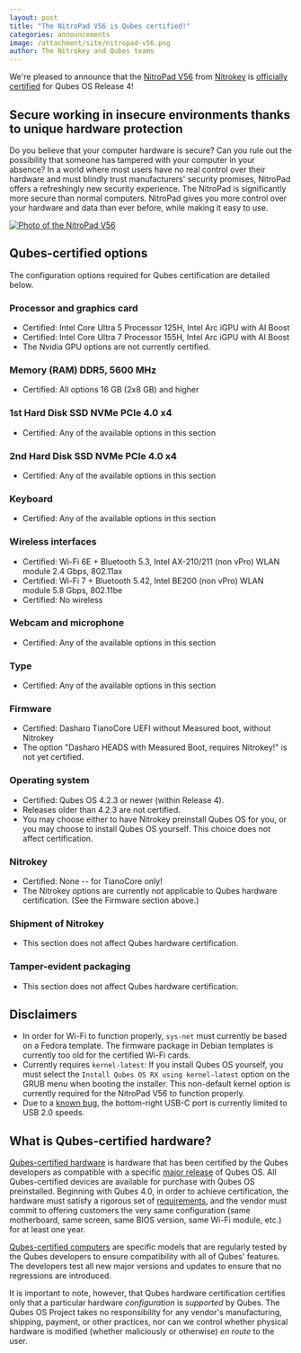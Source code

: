 ```yaml
---
layout: post
title: "The NitroPad V56 is Qubes certified!"
categories: announcements
image: /attachment/site/nitropad-v56.png
author: The Nitrokey and Qubes teams
---
```


We're pleased to announce that the [NitroPad V56](https://shop.nitrokey.com/shop/nitropad-v56-684) from [Nitrokey](https://www.nitrokey.com/) is [officially certified](/doc/certified-hardware/) for Qubes OS Release 4!

## Secure working in insecure environments thanks to unique hardware protection

Do you believe that your computer hardware is secure? Can you rule out the possibility that someone has tampered with your computer in your absence? In a world where most users have no real control over their hardware and must blindly trust manufacturers' security promises, NitroPad offers a refreshingly new security experience. The NitroPad is significantly more secure than normal computers. NitroPad gives you more control over your hardware and data than ever before, while making it easy to use.

[![Photo of the NitroPad V56](/attachment/site/nitropad-v56.png)](https://shop.nitrokey.com/shop/nitropad-v56-684)

## Qubes-certified options

The configuration options required for Qubes certification are detailed below.

### Processor and graphics card

- Certified: Intel Core Ultra 5 Processor 125H, Intel Arc iGPU with AI Boost
- Certified: Intel Core Ultra 7 Processor 155H, Intel Arc iGPU with AI Boost
- The Nvidia GPU options are not currently certified.

### Memory (RAM) DDR5, 5600 MHz

- Certified: All options 16 GB (2x8 GB) and higher


### 1st Hard Disk SSD NVMe PCIe 4.0 x4

- Certified: Any of the available options in this section

### 2nd Hard Disk SSD NVMe PCIe 4.0 x4

- Certified: Any of the available options in this section

### Keyboard

- Certified: Any of the available options in this section

### Wireless interfaces

- Certified: Wi-Fi 6E + Bluetooth 5.3, Intel AX-210/211 (non vPro) WLAN module 2.4 Gbps, 802.11ax
- Certified: Wi-Fi 7 + Bluetooth 5.42, Intel BE200 (non vPro) WLAN module 5.8 Gbps, 802.11be
- Certified: No wireless

### Webcam and microphone

- Certified: Any of the available options in this section

### Type

- Certified: Any of the available options in this section

### Firmware

- Certified: Dasharo TianoCore UEFI without Measured boot, without Nitrokey
- The option "Dasharo HEADS with Measured Boot, requires Nitrokey!" is not yet certified.

### Operating system

- Certified: Qubes OS 4.2.3 or newer (within Release 4).
- Releases older than 4.2.3 are not certified.
- You may choose either to have Nitrokey preinstall Qubes OS for you, or you may choose to install Qubes OS yourself. This choice does not affect certification.

### Nitrokey

- Certified: None -- for TianoCore only!
- The Nitrokey options are currently not applicable to Qubes hardware certification. (See the Firmware section above.)

### Shipment of Nitrokey

- This section does not affect Qubes hardware certification.

### Tamper-evident packaging

- This section does not affect Qubes hardware certification.

## Disclaimers

- In order for Wi-Fi to function properly, `sys-net` must currently be based on a Fedora template. The firmware package in Debian templates is currently too old for the certified Wi-Fi cards.
- Currently requires `kernel-latest`: If you install Qubes OS yourself, you must select the `Install Qubes OS RX using kernel-latest` option on the GRUB menu when booting the installer. This non-default kernel option is currently required for the NitroPad V56 to function properly.
- Due to a [known bug](https://github.com/Dasharo/dasharo-issues/issues/976), the bottom-right USB-C port is currently limited to USB 2.0 speeds.

## What is Qubes-certified hardware?

[Qubes-certified hardware](/doc/certified-hardware/) is hardware that has been certified by the Qubes developers as compatible with a specific [major release](/doc/version-scheme/) of Qubes OS. All Qubes-certified devices are available for purchase with Qubes OS preinstalled. Beginning with Qubes 4.0, in order to achieve certification, the hardware must satisfy a rigorous set of [requirements](/doc/certified-hardware/#hardware-certification-requirements), and the vendor must commit to offering customers the very same configuration (same motherboard, same screen, same BIOS version, same Wi-Fi module, etc.) for at least one year.

[Qubes-certified computers](/doc/certified-hardware/#qubes-certified-computers) are specific models that are regularly tested by the Qubes developers to ensure compatibility with all of Qubes' features. The developers test all new major versions and updates to ensure that no regressions are introduced.

It is important to note, however, that Qubes hardware certification certifies only that a particular hardware *configuration* is *supported* by Qubes. The Qubes OS Project takes no responsibility for any vendor's manufacturing, shipping, payment, or other practices, nor can we control whether physical hardware is modified (whether maliciously or otherwise) *en route* to the user.
